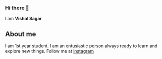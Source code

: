 ### Hi there 👋
I am **Vishal Sagar**
## About me
I am 1st year student. I am an entusiastic person always ready to learn and explore new things. 
Follow me at [instagram](https://www.instagram.com/vishalsagar_1437/)
